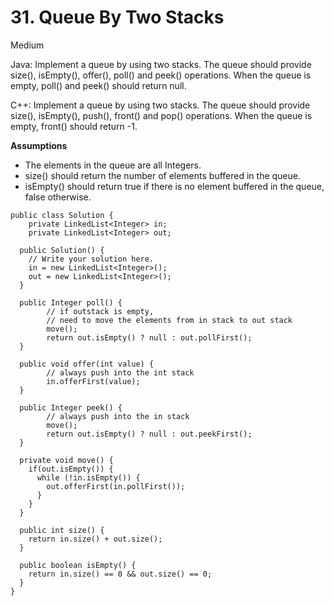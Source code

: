 # 31. Queue By Two Stacks

Medium

Java: Implement a queue by using two stacks. The queue should provide size\(\), isEmpty\(\), offer\(\), poll\(\) and peek\(\) operations. When the queue is empty, poll\(\) and peek\(\) should return null.

C++: Implement a queue by using two stacks. The queue should provide size\(\), isEmpty\(\), push\(\), front\(\) and pop\(\) operations. When the queue is empty, front\(\) should return -1.

**Assumptions**

* The elements in the queue are all Integers.
* size\(\) should return the number of elements buffered in the queue.
* isEmpty\(\) should return true if there is no element buffered in the queue, false otherwise.

```text
public class Solution {
    private LinkedList<Integer> in;
    private LinkedList<Integer> out;

  public Solution() {
    // Write your solution here.
    in = new LinkedList<Integer>();
    out = new LinkedList<Integer>();
  }
  
  public Integer poll() {
        // if outstack is empty,
        // need to move the elements from in stack to out stack
        move();
        return out.isEmpty() ? null : out.pollFirst();
  }
  
  public void offer(int value) {
        // always push into the int stack
        in.offerFirst(value);
  }
  
  public Integer peek() {
        // always push into the in stack
        move();
        return out.isEmpty() ? null : out.peekFirst();
  }

  private void move() {
    if(out.isEmpty()) {
      while (!in.isEmpty()) {
        out.offerFirst(in.pollFirst());
      }
    }
  }
  
  public int size() {
    return in.size() + out.size();
  }
  
  public boolean isEmpty() {
    return in.size() == 0 && out.size() == 0;
  }
}
```

